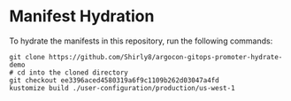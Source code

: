 # Manifest Hydration

To hydrate the manifests in this repository, run the following commands:

```shell
git clone https://github.com/Shirly8/argocon-gitops-promoter-hydrate-demo
# cd into the cloned directory
git checkout ee3396aced4580319a6f9c1109b262d03047a4fd
kustomize build ./user-configuration/production/us-west-1
```

